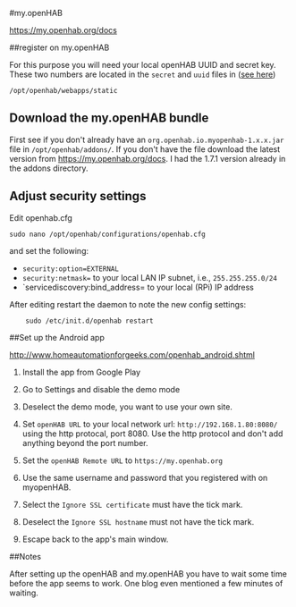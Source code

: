 #my.openHAB

<https://my.openhab.org/docs>

##register on my.openHAB

For this purpose you will need your local openHAB UUID and secret key.
These two numbers are located in the `secret` and `uuid` files in ([see here](https://my.openhab.org/docs))

	/opt/openhab/webapps/static
	
##	Download the my.openHAB bundle 

First see if you don't already have an `org.openhab.io.myopenhab-1.x.x.jar` file in `/opt/openhab/addons/`. If you don't have the file  download the latest version from 
<https://my.openhab.org/docs>.  I had the 1.7.1 version already in the addons directory.

## Adjust security settings

Edit openhab.cfg
	
	sudo nano /opt/openhab/configurations/openhab.cfg

and set the following:

- `security:option=EXTERNAL` 
- `security:netmask=` to your local LAN IP subnet, i.e., `255.255.255.0/24`
- `servicediscovery:bind_address= to your local (RPi) IP address

After editing restart the daemon to note the new config settings:

		sudo /etc/init.d/openhab restart

##Set up the Android app

http://www.homeautomationforgeeks.com/openhab_android.shtml

1. Install the app from Google Play

2. Go to Settings and disable the demo mode

3. Deselect the demo mode, you want to use your own site.

3. Set `openHAB URL` to your local network url:  `http://192.168.1.80:8080/` using the http protocal, port 8080. Use the http protocol and don't add anything beyond the port number.

4. Set the `openHAB Remote URL`  to `https://my.openhab.org`

5. Use the same username and password that you registered with on myopenHAB.

6. Select the `Ignore SSL certificate` must have the tick mark.

6. Deselect the `Ignore SSL hostname` must not have the tick mark.

7. Escape back to the app's main window.  

##Notes

After setting up the openHAB and my.openHAB you have to wait some time before the app seems to work.  One blog even mentioned a few minutes of waiting.  




